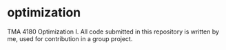# optimization
TMA 4180 Optimization I. All code submitted in this repository is written by me, used for contribution in a group project.
